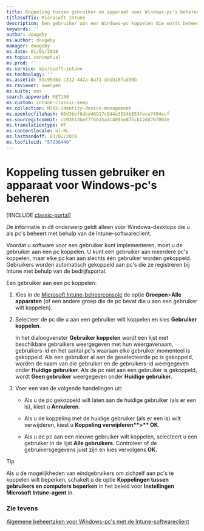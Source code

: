 ```yaml
---
title: Koppeling tussen gebruiker en apparaat voor Windows-pc's beheren
titlesuffix: Microsoft Intune
description: Een gebruiker aan een Windows-pc koppelen die wordt beheerd door Intune.
keywords: ''
author: dougeby
ms.author: dougeby
manager: dougeby
ms.date: 01/01/2018
ms.topic: conceptual
ms.prod: ''
ms.service: microsoft-intune
ms.technology: ''
ms.assetid: 53c99d63-c312-442a-8a71-de1b10fcd39b
ms.reviewer: owenyen
ms.suite: ems
search.appverid: MET150
ms.custom: intune-classic-keep
ms.collection: M365-identity-device-management
ms.openlocfilehash: 60d3bbf6dbd46917c844a3524b853fece7494ecf
ms.sourcegitcommit: cb93613bef7f6015a4c4095e875cb12dd76f002e
ms.translationtype: HT
ms.contentlocale: nl-NL
ms.lasthandoff: 03/02/2019
ms.locfileid: "57236446"
---
```

# <a name="manage-user-device-linking-for-windows-pcs"></a>Koppeling tussen gebruiker en apparaat voor Windows-pc's beheren

[!INCLUDE [classic-portal](includes/classic-portal.md)]

De informatie in dit onderwerp geldt alleen voor Windows-desktops die u als pc's beheert met behulp van de Intune-softwareclient. 

Voordat u software voor een gebruiker kunt implementeren, moet u de gebruiker aan een pc koppelen. U kunt een gebruiker aan meerdere pc's koppelen, maar elke pc kan aan slechts één gebruiker worden gekoppeld. Gebruikers worden automatisch gekoppeld aan pc's die ze registreren bij Intune met behulp van de bedrijfsportal.

Een gebruiker aan een pc koppelen:

1. Kies in de [Microsoft Intune-beheerconsole](https://manage.microsoft.com/) de optie **Groepen**&gt;**Alle apparaten** (of een andere groep die de pc bevat die u aan een gebruiker wilt koppelen).

2. Selecteer de pc die u aan een gebruiker wilt koppelen en kies **Gebruiker koppelen**.

   In het dialoogvenster **Gebruiker koppelen** wordt een lijst met beschikbare gebruikers weergegeven met hun weergavenaam, gebruikers-id en het aantal pc's waaraan elke gebruiker momenteel is gekoppeld. Als een gebruiker al aan de geselecteerde pc is gekoppeld, worden de naam van die gebruiker en de gebruikers-id weergegeven onder **Huidige gebruiker**. Als de pc niet aan een gebruiker is gekoppeld, wordt **Geen gebruiker** weergegeven onder **Huidige gebruiker**.

3. Voer een van de volgende handelingen uit:

   - Als u de pc gekoppeld wilt laten aan de huidige gebruiker (als er een is), kiest u **Annuleren**.

   - Als u de koppeling met de huidige gebruiker (als er een is) wilt verwijderen, kiest u <strong>Koppeling verwijderen**&gt;** OK</strong>.

   - Als u de pc aan een nieuwe gebruiker wilt koppelen, selecteert u een gebruiker in de lijst **Alle gebruikers**. Controleer of de gebruikersgegevens juist zijn en kies vervolgens **OK**.

> [!TIP]
> Als u de mogelijkheden van eindgebruikers om zichzelf aan pc's te koppelen wilt beperken, schakelt u de optie **Koppelingen tussen gebruikers en computers beperken** in het beleid voor **Instellingen Microsoft Intune-agent** in.

### <a name="see-also"></a>Zie tevens

[Algemene beheertaken voor Windows-pc's met de Intune-softwareclient](common-windows-pc-management-tasks-with-the-microsoft-intune-computer-client.md)
